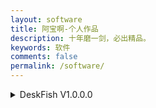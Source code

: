 ```yaml
---
layout: software
title: 阿宝啊-个人作品
description: 十年磨一剑，必出精品。
keywords: 软件
comments: false
permalink: /software/
---
```


<details>
<summary> DeskFish V1.0.0.0</summary>

##### 发布说明：1. 第一个版本发布。

包名   | 大小 | 发布日期 | 运行环境 | 下载链接
:---:   | :---: | :---: | :---: | :---
安装包 | 51.5 MB | 2022-03-30 | Win10 x64 | [DeskFish_1.0.0.0_InstallPackage.exe](https://abaoa.cn/qapp/DeskFish/1.0.0.0/packages/DeskFish_1.0.0.0_InstallPackage.exe)
压缩包 | 20.5 MB | 2022-03-30 | Win10 x64 |  [DeskFish_1.0.0.0_FullPackage.7z](https://abaoa.cn/qapp/DeskFish/1.0.0.0/packages/DeskFish_1.0.0.0_FullPackage.7z)

</details>